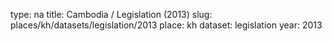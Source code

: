 type: na
title: Cambodia / Legislation (2013)
slug: places/kh/datasets/legislation/2013
place: kh
dataset: legislation
year: 2013
